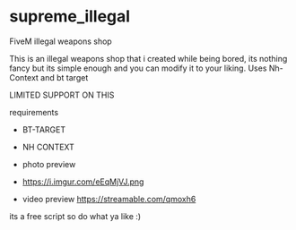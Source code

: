# supreme_illegal
FiveM illegal weapons shop


This is an illegal weapons shop that i created while being bored, its nothing fancy but its simple enough and you can modify it to your liking.
Uses Nh-Context and bt target

LIMITED SUPPORT ON THIS
 
requirements
- <a href="https://github.com/brentN5/bt-target/" 
   style="text-decoration: none">BT-TARGET</a>
- <a href="https://github.com/nerohiro/nh-context" 
   style="text-decoration: none">NH CONTEXT</a>

- photo preview 
- https://i.imgur.com/eEqMjVJ.png

- video preview
https://streamable.com/qmoxh6


its a free script so do what ya like :) 
